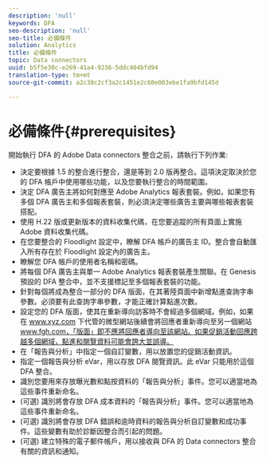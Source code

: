 ```yaml
---
description: 'null'
keywords: DFA
seo-description: 'null'
seo-title: 必備條件
solution: Analytics
title: 必備條件
topic: Data connectors
uuid: b5f5e30c-e269-41a4-9236-5ddc404bfd94
translation-type: tm+mt
source-git-commit: a2c38c2cf3a2c1451e2c60e003ebe1fa9bfd145d

---
```



# 必備條件{#prerequisites}

開始執行 DFA 的 Adobe Data connectors 整合之前，請執行下列作業:

* 決定要根據 1.5 的整合進行整合，還是等到 2.0 版再整合。這項決定取決於您的 DFA 帳戶中使用哪些功能，以及您要執行整合的時間範圍。
* 決定 DFA 廣告主將如何對應至 Adobe Analytics 報表套裝。例如，如果您有多個 DFA 廣告主和多個報表套裝，則必須決定哪些廣告主要與哪些報表套裝搭配。
* 使用 H.22 版或更新版本的資料收集代碼，在您要追蹤的所有頁面上實施 Adobe 資料收集代碼。
* 在您要整合的 Floodlight 設定中，瞭解 DFA 帳戶的廣告主 ID。整合會自動匯入所有存在於 Floodlight 設定內的廣告主。
* 瞭解您 DFA 帳戶的使用者名稱和密碼。
* 將每個 DFA 廣告主與單一 Adobe Analytics 報表套裝產生關聯。在 Genesis 預設的 DFA 整合中，並不支援標記至多個報表套裝的功能。
* 針對每個將成為整合一部分的 DFA 版面，在其著陸頁面中新增點進查詢字串參數。必須要有此查詢字串參數，才能正確計算點進次數。
* 設定您的 DFA 版面，使其在重新導向訪客時不會經過多個網域。例如，如果在 www.xyz.com 下代管的微型網站後續會將回應者重新導向至另一個網站 www.fgh.com，「版面」即不應將回應者導向至該網站。如果促銷活動回應跨越多個網域，點進和閱覽資料可能會誇大並誤導。
* 在「報告與分析」中指定一個自訂變數，用以放置您的促銷活動資訊。
* 指定一個報告與分析 eVar，用以存放 DFA 閱覽資訊。此 eVar 只能用於這個 DFA 整合。
* 識別您要用來存放曝光數和點按資料的「報告與分析」事件。您可以適當地為這些事件重新命名。
* (可選) 識別將會存放 DFA 成本資料的「報告與分析」事件。您可以適當地為這些事件重新命名。
* (可選) 識別將會存放 DFA 錯誤和逾時資料的報告與分析自訂變數和成功事件。這些變數有助於診斷因整合而引起的問題。
* (可選) 建立特殊的電子郵件帳戶，用以接收與 DFA 的 Data connectors 整合有關的資訊和通知。

